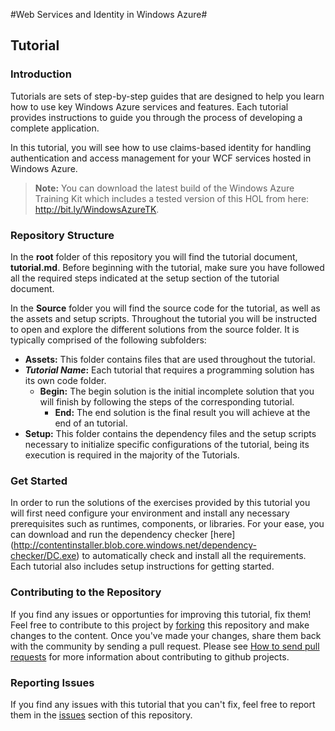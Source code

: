 ﻿#Web Services and Identity in Windows Azure#

## Tutorial ##

### Introduction ###

Tutorials are sets of step-by-step guides that are designed to help you learn how to use key Windows Azure services and features.  Each tutorial provides instructions to guide you through the process of developing a complete application.

In this tutorial, you will see how to use claims-based identity for handling authentication and access management for your WCF services hosted in Windows Azure.

> **Note:** You can download the latest build of the Windows Azure Training Kit which includes a tested version of this HOL from here: http://bit.ly/WindowsAzureTK.

### Repository Structure ###

In the **root** folder of this repository you will find the tutorial document, **tutorial.md**. Before beginning with the tutorial, make sure you have followed all the required steps indicated at the setup section of the tutorial document. 

In the **Source** folder you will find the source code for the tutorial, as well as the assets and setup scripts. Throughout the tutorial you will be instructed to open and explore the different solutions from the source folder. It is typically comprised of the following subfolders: 

- **Assets:** This folder contains files that are used throughout the tutorial.
- **_Tutorial Name_:** Each tutorial that requires a programming solution has its own code folder.
  - **Begin:** The begin solution is the initial incomplete solution that you will finish by following the steps of the corresponding tutorial.
	- **End:** The end solution is the final result you will achieve at the end of an tutorial.
- **Setup:** This folder contains the dependency files and the setup scripts necessary to initialize specific configurations of the tutorial, being its execution is required in the majority of the Tutorials.


### Get Started ###

In order to run the solutions of the exercises provided by this tutorial you will first need configure your environment and install any necessary prerequisites such as runtimes, components, or libraries. For your ease, you can download and run the dependency checker [here] (http://contentinstaller.blob.core.windows.net/dependency-checker/DC.exe) to automatically check and install all the requirements.  Each tutorial also includes setup instructions for getting started.

### Contributing to the Repository ###

If you find any issues or opportunties for improving this tutorial, fix them!  Feel free to contribute to this project by [forking](http://help.github.com/fork-a-repo/) this repository and make changes to the content.  Once you've made your changes, share them back with the community by sending a pull request. Please see [How to send pull requests](http://help.github.com/send-pull-requests/) for more information about contributing to github projects.

### Reporting Issues ###

If you find any issues with this tutorial that you can't fix, feel free to report them in the [issues](https://github.com/WindowsAzure-TrainingKit/Tutorial-HelloWindowsAzure/issues) section of this repository.